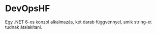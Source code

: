 # DevOpsHF

Egy .NET 6-os konzol alkalmazás, két darab függvénnyel, amik string-et tudnak átalakítani. 

